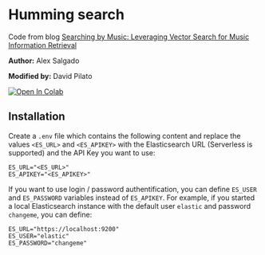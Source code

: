 # Humming search

Code from blog [Searching by Music: Leveraging Vector Search for Music Information Retrieval](https://www.elastic.co/fr/blog/searching-by-music-leveraging-vector-search-audio-information-retrieval)

**Author:** Alex Salgado

**Modified by:** David Pilato

[![Open In Colab](https://colab.research.google.com/assets/colab-badge.svg)](https://colab.research.google.com/github/dadoonet/music-search/blob/main/elastic_music_search.ipynb)

## Installation

Create a `.env` file which contains the following content and replace the values `<ES_URL>` and `<ES_APIKEY>` with the Elasticsearch URL (Serverless is supported) and the API Key you want to use:

```env
ES_URL="<ES_URL>"
ES_APIKEY="<ES_APIKEY>"
```

If you want to use login / password authentification, you can define `ES_USER` and `ES_PASSWORD` variables instead of `ES_APIKEY`. For example, if you started a local Elasticsearch instance with the default user `elastic` and password `changeme`, you can define:

```env
ES_URL="https://localhost:9200"
ES_USER="elastic"
ES_PASSWORD="changeme"
```
